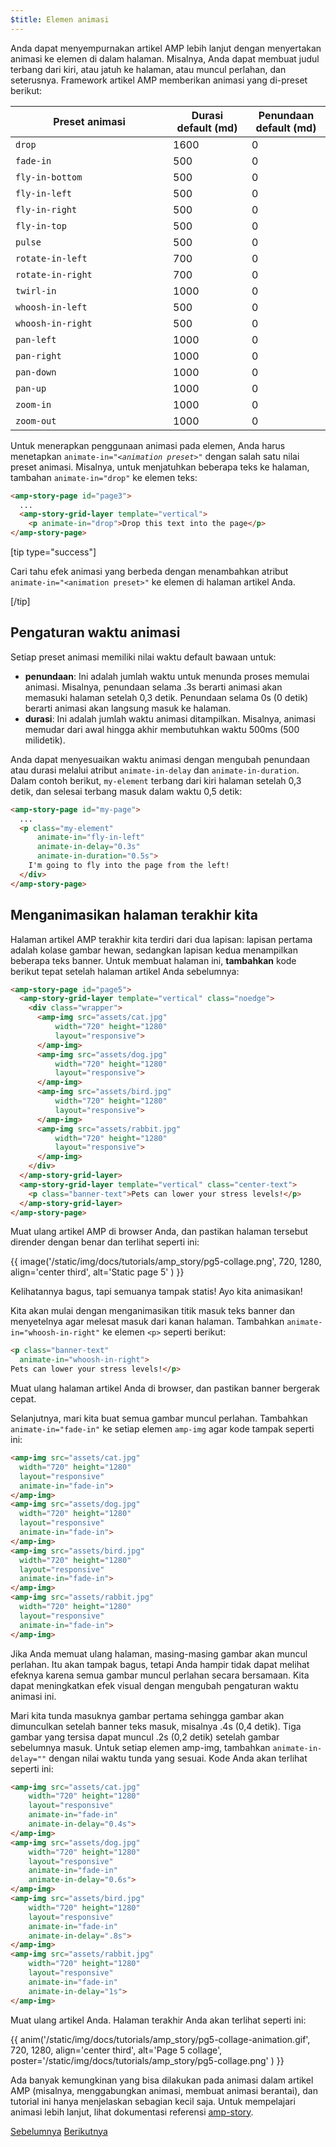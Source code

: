 ```yaml
---
$title: Elemen animasi
---
```


Anda dapat menyempurnakan artikel AMP lebih lanjut dengan menyertakan animasi ke elemen di dalam halaman. Misalnya, Anda dapat membuat judul terbang dari kiri, atau jatuh ke halaman, atau muncul perlahan, dan seterusnya.  Framework artikel AMP memberikan animasi yang di-preset berikut:

<table>
<thead>
<tr>
  <th width="50%">Preset animasi</th>
  <th width="25%">Durasi default (md)</th>
  <th width="25%">Penundaan default (md)</th>
</tr>
</thead>
<tbody>
<tr>
  <td><code>drop</code></td>
  <td>1600</td>
  <td>0</td>
</tr>
<tr>
  <td><code>fade-in</code></td>
  <td>500</td>
  <td>0</td>
</tr>
<tr>
  <td><code>fly-in-bottom</code></td>
  <td>500</td>
  <td>0</td>
</tr>
<tr>
  <td><code>fly-in-left</code></td>
  <td>500</td>
  <td>0</td>
</tr>
<tr>
  <td><code>fly-in-right</code></td>
  <td>500</td>
  <td>0</td>
</tr>
<tr>
  <td><code>fly-in-top</code></td>
  <td>500</td>
  <td>0</td>
</tr>
<tr>
  <td><code>pulse</code></td>
  <td>500</td>
  <td>0</td>
</tr>
<tr>
  <td><code>rotate-in-left</code></td>
  <td>700</td>
  <td>0</td>
</tr>
<tr>
  <td><code>rotate-in-right</code></td>
  <td>700</td>
  <td>0</td>
</tr>
<tr>
  <td><code>twirl-in</code></td>
  <td>1000</td>
  <td>0</td>
</tr>
<tr>
  <td><code>whoosh-in-left</code></td>
  <td>500</td>
  <td>0</td>
</tr>
<tr>
  <td><code>whoosh-in-right</code></td>
  <td>500</td>
  <td>0</td>
</tr>
<tr>
  <td><code>pan-left</code></td>
  <td>1000</td>
  <td>0</td>
</tr>
<tr>
  <td><code>pan-right</code></td>
  <td>1000</td>
  <td>0</td>
</tr>
<tr>
  <td><code>pan-down</code></td>
  <td>1000</td>
  <td>0</td>
</tr>
<tr>
  <td><code>pan-up</code></td>
  <td>1000</td>
  <td>0</td>
</tr>
<tr>
  <td><code>zoom-in</code></td>
  <td>1000</td>
  <td>0</td>
</tr>
<tr>
  <td><code>zoom-out</code></td>
  <td>1000</td>
  <td>0</td>
</tr>
</tbody>
</table>

Untuk menerapkan penggunaan animasi pada elemen, Anda harus menetapkan <code>animate-in="<em>&lt;animation preset></em>"</code> dengan salah satu nilai preset animasi.  Misalnya, untuk menjatuhkan beberapa teks ke halaman, tambahan `animate-in="drop"` ke elemen teks:

```html
<amp-story-page id="page3">
  ...
  <amp-story-grid-layer template="vertical">
    <p animate-in="drop">Drop this text into the page</p>
</amp-story-page>
```

[tip type="success"]

Cari tahu efek animasi yang berbeda dengan menambahkan atribut `animate-in="<animation preset>"` ke elemen di halaman artikel Anda.

[/tip]

## Pengaturan waktu animasi

Setiap preset animasi memiliki nilai waktu default bawaan untuk:

* **penundaan**: Ini adalah jumlah waktu untuk menunda proses memulai animasi.  Misalnya, penundaan selama .3s berarti animasi akan memasuki halaman setelah 0,3 detik. Penundaan selama 0s (0 detik) berarti animasi akan langsung masuk ke halaman.
* **durasi**: Ini adalah jumlah waktu animasi ditampilkan.  Misalnya, animasi memudar dari awal hingga akhir membutuhkan waktu 500ms (500 milidetik).

Anda dapat menyesuaikan waktu animasi dengan mengubah penundaan atau durasi melalui atribut `animate-in-delay` dan `animate-in-duration`. Dalam contoh berikut, `my-element` terbang dari kiri halaman setelah 0,3 detik, dan selesai terbang masuk dalam waktu 0,5 detik:

```html
<amp-story-page id="my-page">
  ...
  <p class="my-element"
      animate-in="fly-in-left"
      animate-in-delay="0.3s"
      animate-in-duration="0.5s">
    I'm going to fly into the page from the left!
  </div>
</amp-story-page>
```

## Menganimasikan halaman terakhir kita

Halaman artikel AMP terakhir kita terdiri dari dua lapisan: lapisan pertama adalah kolase gambar hewan, sedangkan lapisan kedua menampilkan beberapa teks banner.  Untuk membuat halaman ini, **tambahkan** kode berikut tepat setelah halaman artikel Anda sebelumnya:

```html
<amp-story-page id="page5">
  <amp-story-grid-layer template="vertical" class="noedge">
    <div class="wrapper">
      <amp-img src="assets/cat.jpg"
          width="720" height="1280"
          layout="responsive">
      </amp-img>
      <amp-img src="assets/dog.jpg"
          width="720" height="1280"
          layout="responsive">
      </amp-img>
      <amp-img src="assets/bird.jpg"
          width="720" height="1280"
          layout="responsive">
      </amp-img>
      <amp-img src="assets/rabbit.jpg"
          width="720" height="1280"
          layout="responsive">
      </amp-img>
    </div>
  </amp-story-grid-layer>
  <amp-story-grid-layer template="vertical" class="center-text">
    <p class="banner-text">Pets can lower your stress levels!</p>
  </amp-story-grid-layer>
</amp-story-page>
```
Muat ulang artikel AMP di browser Anda, dan pastikan halaman tersebut dirender dengan benar dan terlihat seperti ini:

{{ image('/static/img/docs/tutorials/amp_story/pg5-collage.png', 720, 1280, align='center third', alt='Static page 5' ) }}

Kelihatannya bagus, tapi semuanya tampak statis! Ayo kita animasikan!

Kita akan mulai dengan menganimasikan titik masuk teks banner dan menyetelnya agar melesat masuk dari kanan halaman. Tambahkan `animate-in="whoosh-in-right"` ke elemen `<p>` seperti berikut:

```html hl_lines="2"
<p class="banner-text"
  animate-in="whoosh-in-right">
Pets can lower your stress levels!</p>
```

Muat ulang halaman artikel Anda di browser, dan pastikan banner bergerak cepat. 

Selanjutnya, mari kita buat semua gambar muncul perlahan. Tambahkan `animate-in="fade-in"` ke setiap elemen `amp-img` agar kode tampak seperti ini:

```html hl_lines="4 9 14 19"
<amp-img src="assets/cat.jpg"
  width="720" height="1280"
  layout="responsive"
  animate-in="fade-in">
</amp-img>
<amp-img src="assets/dog.jpg"
  width="720" height="1280"
  layout="responsive"
  animate-in="fade-in">
</amp-img>
<amp-img src="assets/bird.jpg"
  width="720" height="1280"
  layout="responsive"
  animate-in="fade-in">
</amp-img>
<amp-img src="assets/rabbit.jpg"
  width="720" height="1280"
  layout="responsive"
  animate-in="fade-in">
</amp-img>
```


Jika Anda memuat ulang halaman, masing-masing gambar akan muncul perlahan.  Itu akan tampak bagus, tetapi Anda hampir tidak dapat melihat efeknya karena semua gambar muncul perlahan secara bersamaan. Kita dapat meningkatkan efek visual dengan mengubah pengaturan waktu animasi ini.

Mari kita tunda masuknya gambar pertama sehingga gambar akan dimunculkan setelah banner teks masuk, misalnya .4s (0,4 detik). Tiga gambar yang tersisa dapat muncul .2s (0,2 detik) setelah gambar sebelumnya masuk. Untuk setiap elemen amp-img, tambahkan `animate-in-delay=""` dengan nilai waktu tunda yang sesuai. Kode Anda akan terlihat seperti ini:

```html hl_lines="5 11 17 23"
<amp-img src="assets/cat.jpg"
    width="720" height="1280"
    layout="responsive"
    animate-in="fade-in" 
    animate-in-delay="0.4s">
</amp-img>
<amp-img src="assets/dog.jpg"
    width="720" height="1280"
    layout="responsive"
    animate-in="fade-in" 
    animate-in-delay="0.6s">
</amp-img>
<amp-img src="assets/bird.jpg"
    width="720" height="1280"
    layout="responsive"
    animate-in="fade-in"
    animate-in-delay=".8s">
</amp-img>
<amp-img src="assets/rabbit.jpg"
    width="720" height="1280"
    layout="responsive"
    animate-in="fade-in"
    animate-in-delay="1s">
</amp-img>

```

Muat ulang artikel Anda.  Halaman terakhir Anda akan terlihat seperti ini:

{{ anim('/static/img/docs/tutorials/amp_story/pg5-collage-animation.gif', 720, 1280, align='center third', alt='Page 5 collage', poster='/static/img/docs/tutorials/amp_story/pg5-collage.png' ) }}

Ada banyak kemungkinan yang bisa dilakukan pada animasi dalam artikel AMP (misalnya, menggabungkan animasi, membuat animasi berantai), dan tutorial ini hanya menjelaskan sebagian kecil saja. Untuk mempelajari animasi lebih lanjut, lihat dokumentasi referensi [amp-story](/id/docs/reference/components/amp-story.html#animations).


<div class="prev-next-buttons">
  <a class="button prev-button" href="{{g.doc('/content/amp-dev/documentation/guides-and-tutorials/start/visual_story/add_more_pages.md', locale=doc.locale).url.path}}"><span class="arrow-prev">Sebelumnya</span></a>
  <a class="button next-button" href="{{g.doc('/content/amp-dev/documentation/guides-and-tutorials/start/visual_story/create_bookend.html', locale=doc.locale).url.path}}"><span class="arrow-next">Berikutnya</span></a>
</div>
 
